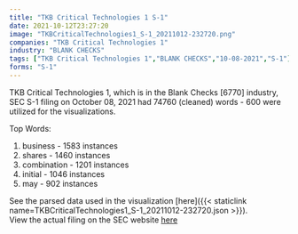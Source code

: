 ```yaml
---
title: "TKB Critical Technologies 1 S-1"
date: 2021-10-12T23:27:20
image: "TKBCriticalTechnologies1_S-1_20211012-232720.png"
companies: "TKB Critical Technologies 1"
industry: "BLANK CHECKS"
tags: ["TKB Critical Technologies 1","BLANK CHECKS","10-08-2021","S-1"]
forms: "S-1"
---
```

TKB Critical Technologies 1, which is in the Blank Checks [6770] industry, SEC S-1 filing on October 08, 2021 had 74760 (cleaned) words - 600 were utilized for the visualizations.

Top Words:
1. business - 1583 instances
2. shares - 1460 instances
3. combination - 1201 instances
4. initial - 1046 instances
5. may - 902 instances


See the parsed data used in the visualization [here]({{< staticlink name=TKBCriticalTechnologies1_S-1_20211012-232720.json >}}).  
View the actual filing on the SEC website [here](https://www.sec.gov/Archives/edgar/data/1860514/0001829126-21-011725.txt)